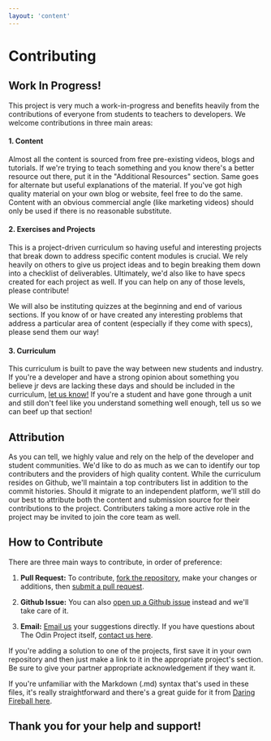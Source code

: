 ```yaml
---
layout: 'content'
---
```

# Contributing

## Work In Progress!

This project is very much a work-in-progress and benefits heavily from the contributions of everyone from students to teachers to developers.  We welcome contributions in three main areas:

#### 1. Content

Almost all the content is sourced from free pre-existing videos, blogs and tutorials.  If we're trying to teach something and you know there's a better resource out there, put it in the "Additional Resources" section.  Same goes for alternate but useful explanations of the material.  If you've got high quality material on your own blog or website, feel free to do the same.  Content with an obvious commercial angle (like marketing videos) should only be used if there is no reasonable substitute.

#### 2. Exercises and Projects

This is a project-driven curriculum so having useful and interesting projects that break down to address specific content modules is crucial.  We rely heavily on others to give us project ideas and to begin breaking them down into a checklist of deliverables.  Ultimately, we'd also like to have specs created for each project as well.  If you can help on any of those levels, please contribute!

We will also be instituting quizzes at the beginning and end of various sections.  If you know of or have created any interesting problems that address a particular area of content (especially if they come with specs), please send them our way!

#### 3. Curriculum

This curriculum is built to pave the way between new students and industry.  If you're a developer and have a strong opinion about something you believe jr devs are lacking these days and should be included in the curriculum, [let us know!](mailto:feeback@theodinproject.com)  If you're a student and have gone through a unit and still don't feel like you understand something well enough, tell us so we can beef up that section!

## Attribution

As you can tell, we highly value and rely on the help of the developer and student communities.  We'd like to do as much as we can to identify our top contributers and the providers of high quality content.  While the curriculum resides on Github, we'll maintain a top contributers list in addition to the commit histories.  Should it migrate to an independent platform, we'll still do our best to attribute both the content and submission source for their contributions to the project.  Contributers taking a more active role in the project may be invited to join the core team as well.

## How to Contribute

There are three main ways to contribute, in order of preference:

1. **Pull Request:**  To contribute, [fork the repository](https://help.github.com/articles/fork-a-repo), make your changes or additions, then [submit a pull request](https://help.github.com/articles/using-pull-requests).

2. **Github Issue:** You can also [open up a Github issue](https://github.com/TheOdinProject/curriculum/issues) instead and we'll take care of it.

3. **Email:** [Email us](mailto:curriculum@theodinproject.com) your suggestions directly.  If you have questions about The Odin Project itself, [contact us here](mailto:curriculum@theodinproject.com).

If you're adding a solution to one of the projects, first save it in your own repository and then just make a link to it in the appropriate project's section.  Be sure to give your partner appropriate acknowledgement if they want it.

If you're unfamiliar with the Markdown (.md) syntax that's used in these files, it's really straightforward and there's a great guide for it from [Daring Fireball here](http://daringfireball.net/projects/markdown/syntax).


## Thank you for your help and support!